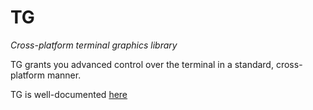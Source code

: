 # TG
*Cross-platform terminal graphics library*

TG grants you advanced control over the terminal in a standard, cross-platform manner.

TG is well-documented [here](docs/main.md)